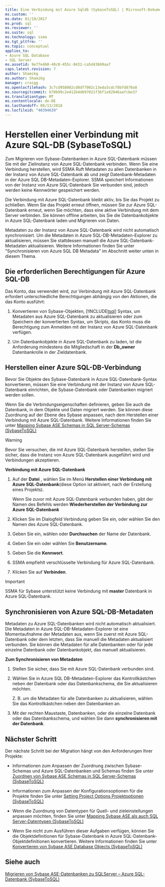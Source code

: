 ```yaml
---
title: Eine Verbindung mit Azure Sqldb (SybaseToSQL) | Microsoft-Dokumentation
ms.custom: ''
ms.date: 01/19/2017
ms.prod: sql
ms.reviewer: ''
ms.suite: sql
ms.technology: ssma
ms.tgt_pltfrm: ''
ms.topic: conceptual
applies_to:
- Azure SQL Database
- SQL Server
ms.assetid: 9e77e4b0-40c0-455c-8431-ca5d43849aa7
caps.latest.revision: 7
author: Shamikg
ms.author: Shamikg
manager: craigg
ms.openlocfilehash: 3c7cd958002cd0df7002c13eda3cdcf8bfd870a8
ms.sourcegitcommit: b70b99c2e412b4d697021f3bf1a92046aafcbe37
ms.translationtype: MT
ms.contentlocale: de-DE
ms.lasthandoff: 08/13/2018
ms.locfileid: "40394639"
---
```

# <a name="connecting-to-azure-sql-db-sybasetosql"></a>Herstellen einer Verbindung mit Azure SQL-DB (SybaseToSQL)
Zum Migrieren von Sybase-Datenbanken in Azure SQL-Datenbank müssen Sie mit der Zielinstanz von Azure SQL-Datenbank verbinden. Wenn Sie eine Verbindung herstellen, wird SSMA Ruft Metadaten zu allen Datenbanken in der Instanz von Azure SQL-Datenbank ab und zeigt Datenbank-Metadaten in der Azure SQL DB-Metadaten-Explorer. SSMA speichert Informationen von der Instanz von Azure SQL-Datenbank Sie verbunden sind, jedoch werden keine Kennwörter gespeichert werden.  
  
Die Verbindung mit Azure SQL-Datenbank bleibt aktiv, bis Sie das Projekt zu schließen. Wenn Sie das Projekt erneut öffnen, müssen Sie zur Azure SQL-Datenbank erneut, wenn Sie möchten, dass eine aktive Verbindung mit dem Server verbinden. Sie können offline arbeiten, bis Sie die Datenbankobjekte in Azure SQL-Datenbank laden und Migrieren von Daten.  
  
Metadaten zu der Instanz von Azure SQL-Datenbank wird nicht automatisch synchronisiert. Um die Metadaten in Azure SQL-DB-Metadaten-Explorer zu aktualisieren, müssen Sie stattdessen manuell die Azure SQL-Datenbank-Metadaten aktualisieren. Weitere Informationen finden Sie unter "Synchronisieren von Azure SQL DB Metadata" im Abschnitt weiter unten in diesem Thema.  
  
## <a name="required-azure-sql-db-permissions"></a>Die erforderlichen Berechtigungen für Azure SQL-DB  
Das Konto, das verwendet wird, zur Verbindung mit Azure SQL-Datenbank erfordert unterschiedliche Berechtigungen abhängig von den Aktionen, die das Konto ausführt:  
  
1.  Konvertieren von Sybase-Objekten, [!INCLUDE[tsql](../../includes/tsql-md.md)] Syntax, um Metadaten aus Azure SQL-Datenbank zu aktualisieren oder zum Speichern der konvertierten Syntax, um Skripts, das Konto muss die Berechtigung zum Anmelden mit der Instanz von Azure SQL-Datenbank verfügen.  
  
2.  Um Datenbankobjekte in Azure SQL-Datenbank zu laden, ist die Anforderung mindestens die Mitgliedschaft in der **Db_owner** Datenbankrolle in der Zieldatenbank.  
  
## <a name="establishing-a-azure-sql-db-connection"></a>Herstellen einer Azure SQL-DB-Verbindung  
Bevor Sie Objekte des Sybase-Datenbank in Azure SQL-Datenbank-Syntax konvertieren, müssen Sie eine Verbindung mit der Instanz von Azure SQL-Datenbank einrichten, die Sybase-Datenbank oder Datenbanken migriert werden sollen.  
  
Wenn Sie die Verbindungseigenschaften definieren, geben Sie auch die Datenbank, in dem Objekte und Daten migriert werden. Sie können diese Zuordnung auf der Ebene des Sybase anpassen, nach dem Herstellen einer Verbindung mit Azure SQL-Datenbank. Weitere Informationen finden Sie unter [Mapping Sybase ASE Schemas in SQL Server-Schemas &#40;SybaseToSQL&#41;](../../ssma/sybase/mapping-sybase-ase-schemas-to-sql-server-schemas-sybasetosql.md)  
  
> [!WARNING]  
> Bevor Sie versuchen, die mit Azure SQL-Datenbank herstellen, stellen Sie sicher, dass die Instanz von Azure SQL-Datenbank ausgeführt wird und Verbindungen akzeptieren.  
  
**Verbindung mit Azure SQL-Datenbank**  
  
1.  Auf der **Datei** , wählen Sie im Menü **Herstellen einer Verbindung mit Azure SQL-Datenbank**(diese Option ist aktiviert, nach der Erstellung eines Projekts).  
  
    Wenn Sie zuvor mit Azure SQL-Datenbank verbunden haben, gibt der Namen des Befehls werden **Wiederherstellen der Verbindung zur Azure SQL-Datenbank**  
  
2.  Klicken Sie im Dialogfeld Verbindung geben Sie ein, oder wählen Sie den Namen des Azure SQL-Datenbank.  
  
3.  Geben Sie ein, wählen oder **Durchsuchen** der Name der Datenbank.  
  
4.  Geben Sie ein oder wählen Sie **Benutzername**.  
  
5.  Geben Sie die **Kennwort**.  
  
6.  SSMA empfiehlt verschlüsselte Verbindung für Azure SQL-Datenbank.  
  
7.  Klicken Sie auf **Verbinden**.  
  
> [!IMPORTANT]  
> SSMA für Sybase unterstützt keine Verbindung mit **master** Datenbank in Azure SQL-Datenbank.  
  
## <a name="synchronizing-azure-sql-db-metadata"></a>Synchronisieren von Azure SQL-DB-Metadaten  
Metadaten zu Azure SQL-Datenbanken wird nicht automatisch aktualisiert. Die Metadaten in Azure SQL-DB-Metadaten-Explorer ist eine Momentaufnahme der Metadaten aus, wenn Sie zuerst mit Azure SQL-Datenbank oder dem letzten, dass Sie manuell die Metadaten aktualisiert verbunden. Sie können die Metadaten für alle Datenbanken oder für jede einzelne Datenbank oder Datenbankobjekt, das manuell aktualisieren.  
  
**Zum Synchronisieren von Metadaten**  
  
1.  Stellen Sie sicher, dass Sie mit Azure SQL-Datenbank verbunden sind.  
  
2.  Wählen Sie in Azure SQL DB-Metadaten-Explorer das Kontrollkästchen neben der Datenbank oder das Datenbankschema, die Sie aktualisieren möchten.  
  
    Z. B. um die Metadaten für alle Datenbanken zu aktualisieren, wählen Sie das Kontrollkästchen neben den Datenbanken an.  
  
3.  Mit der rechten Maustaste, Datenbanken, oder die einzelne Datenbank oder das Datenbankschema, und wählen Sie dann **synchronisieren mit der Datenbank**.  
  
## <a name="next-step"></a>Nächster Schritt  
Der nächste Schritt bei der Migration hängt von den Anforderungen Ihrer Projekte:  
  
-   Informationen zum Anpassen der Zuordnung zwischen Sybase-Schemas und Azure SQL-Datenbanken und Schemas finden Sie unter [Zuordnen von Sybase ASE Schemas in SQL Server-Schemas &#40;SybaseToSQL&#41;](../../ssma/sybase/mapping-sybase-ase-schemas-to-sql-server-schemas-sybasetosql.md)  
  
-   Informationen zum Anpassen der Konfigurationsoptionen für die Projekte finden Sie unter [Setting Project Options Projektoptionen &#40;SybaseToSQL&#41;](../../ssma/sybase/setting-project-options-sybasetosql.md)  
  
-   Wenn die Zuordnung von Datentypen für Quell- und zieleinstellungen anpassen möchten, finden Sie unter [Mapping Sybase ASE als auch SQL Server-Datentypen &#40;SybaseToSQL&#41;](../../ssma/sybase/mapping-sybase-ase-and-sql-server-data-types-sybasetosql.md)  
  
-   Wenn Sie nicht zum Ausführen dieser Aufgaben verfügen, können Sie die Objektdefinitionen für Sybase-Datenbank in Azure SQL-Datenbank-Objektdefinitionen konvertieren. Weitere Informationen finden Sie unter [Konvertieren von Sybase ASE Database Objects &#40;SybaseToSQL&#41;](../../ssma/sybase/converting-sybase-ase-database-objects-sybasetosql.md)  
  
## <a name="see-also"></a>Siehe auch  
[Migrieren von Sybase ASE-Datenbanken zu SQLServer – Azure SQL-Datenbank &#40;SybaseToSQL&#41;](../../ssma/sybase/migrating-sybase-ase-databases-to-sql-server-azure-sql-db-sybasetosql.md)  
  
